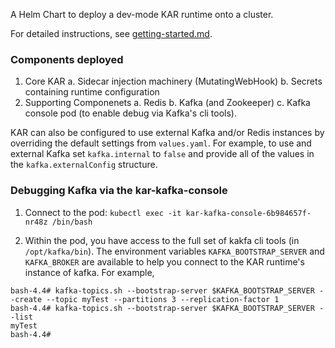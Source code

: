 A Helm Chart to deploy a dev-mode KAR runtime onto a cluster.

For detailed instructions, see [getting-started.md](../docs/getting-started.md).

### Components deployed

1. Core KAR
   a. Sidecar injection machinery (MutatingWebHook)
   b. Secrets containing runtime configuration
2. Supporting Componenets
   a. Redis
   b. Kafka (and Zookeeper)
   c. Kafka console pod (to enable debug via Kafka's cli tools).

KAR can also be configured to use external Kafka and/or Redis instances
by overriding the default settings from `values.yaml`.  For example, to use
and external Kafka set `kafka.internal` to `false` and provide all of the
values in the `kafka.externalConfig` structure.

### Debugging Kafka via the kar-kafka-console

1. Connect to the pod: `kubectl exec -it kar-kafka-console-6b984657f-nr48z /bin/bash`

2. Within the pod, you have access to the full set of kakfa cli tools (in `/opt/kafka/bin`).
The environment variables `KAFKA_BOOTSTRAP_SERVER` and `KAFKA_BROKER` are available to
help you connect to the KAR runtime's instance of kafka.  For example,
```
bash-4.4# kafka-topics.sh --bootstrap-server $KAFKA_BOOTSTRAP_SERVER --create --topic myTest --partitions 3 --replication-factor 1 
bash-4.4# kafka-topics.sh --bootstrap-server $KAFKA_BOOTSTRAP_SERVER --list 
myTest
bash-4.4#
```
